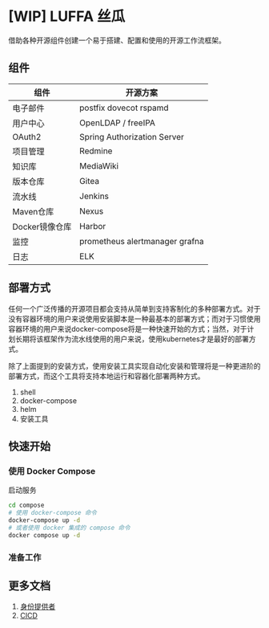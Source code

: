 # [WIP] LUFFA 丝瓜

借助各种开源组件创建一个易于搭建、配置和使用的开源工作流框架。

## 组件

| 组件           | 开源方案                       |
| -------------- | ------------------------------ |
| 电子邮件       | postfix dovecot rspamd         |
| 用户中心       | OpenLDAP / freeIPA             |
| OAuth2         | Spring Authorization Server    |
| 项目管理       | Redmine                        |
| 知识库         | MediaWiki                      |
| 版本仓库       | Gitea                          |
| 流水线         | Jenkins                        |
| Maven仓库      | Nexus                          |
| Docker镜像仓库 | Harbor                         |
| 监控           | prometheus alertmanager grafna |
| 日志           | ELK                            |

## 部署方式

任何一个广泛传播的开源项目都会支持从简单到支持客制化的多种部署方式。对于没有容器环境的用户来说使用安装脚本是一种最基本的部署方式；而对于习惯使用容器环境的用户来说docker-compose将是一种快速开始的方式；当然，对于计划长期将该框架作为流水线使用的用户来说，使用kubernetes才是最好的部署方式。

除了上面提到的安装方式，使用安装工具实现自动化安装和管理将是一种更进阶的部署方式，而这个工具将支持本地运行和容器化部署两种方式。

1. shell
2. docker-compose
3. helm
4. 安装工具

## 快速开始

### 使用 Docker Compose

启动服务

```bash
cd compose
# 使用 docker-compose 命令
docker-compose up -d
# 或者使用 docker 集成的 compose 命令
docker compose up -d
```

### 准备工作

## 更多文档

1. [身份提供者](./docs/AuthenticationProvider.md)
2. [CICD](./docs/CICD.md)